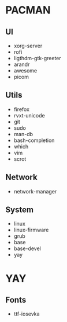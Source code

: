 # PACMAN
 ## UI
  * xorg-server
  * rofi
  * ligthdm-gtk-greeter
  * arandr
  * awesome
  * picom
 ## Utils
  * firefox
  * rvxt-unicode
  * git
  * sudo
  * man-db
  * bash-completion
  * which
  * vim
  * scrot
 ## Network
  * network-manager
 ## System
  * linux
  * linux-firmware
  * grub
  * base
  * base-devel
  * yay
# YAY
 ## Fonts
  * ttf-iosevka
